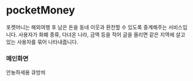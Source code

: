 # pocketMoney
포켓머니는 해외여행 후 남은 돈을 동네 이웃과 환전할 수 있도록 중계해주는 서비스입니다. 사용자가 화폐 종류, 다녀온 나라, 금액 등을 적어 글을 올리면 같은 지역에 살고 있는 사용자를 묶어 나타내줍니다.

### 메인화면
안뇽하세용 큐방씌 
